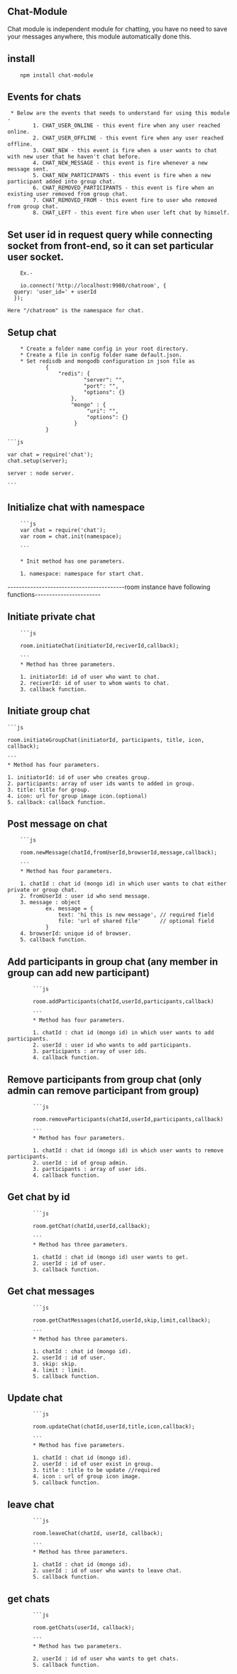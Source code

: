 
## Chat-Module

  Chat module is independent module for chatting, you have no need to save your messages anywhere, this module
	automatically done this.

## install
		npm install chat-module

## Events for chats
 	 * Below are the events that needs to understand for using this module - 	 
	 		1. CHAT_USER_ONLINE - this event fire when any user reached online.
			2. CHAT_USER_OFFLINE - this event fire when any user reached offline.
			3. CHAT_NEW - this event is fire when a user wants to chat with new user that he haven't chat before.
			4. CHAT_NEW_MESSAGE - this event is fire whenever a new message sent.
			5. CHAT_NEW_PARTICIPANTS - this event is fire when a new participant added into group chat.
			6. CHAT_REMOVED_PARTICIPANTS - this event is fire when an existing user removed from group chat.
			7. CHAT_REMOVED_FROM - this event fire to user who removed from group chat.
			8. CHAT_LEFT - this event fire when user left chat by himself.


## Set user id in request query while connecting socket from front-end, so it can set particular user socket.
		Ex.-

		io.connect('http://localhost:9980/chatroom', {
      query: 'user_id=' + userId
      });

	Here "/chatroom" is the namespace for chat.

## Setup chat

		* Create a folder name config in your root directory.
		* Create a file in config folder name default.json.
		* Set redisdb and mongodb configuration in json file as
				{
					"redis": {
							"server": "",
							"port": "",
							"options": {}
						},
						"mongo" : {
							 "uri": "",
							 "options": {}
						 }
				}

	```js

	var chat = require('chat');
	chat.setup(server);

	server : node server.

	```

## Initialize chat with namespace		

		```js
		var chat = require('chat');
		var room = chat.init(namespace);

		```

		* Init method has one parameters.

		1. namespace: namespace for start chat.		


-----------------------------------------room instance have following functions-----------------------

## Initiate private chat

		```js

		room.initiateChat(initiatorId,reciverId,callback);

		```
		* Method has three parameters.

		1. initiatorId: id of user who want to chat.
		2. reciverId: id of user to whom wants to chat.
		3. callback function.

## Initiate group chat
	```js

	room.initiateGroupChat(initiatorId, participants, title, icon, callback);

	```
	* Method has four parameters.

	1. initiatorId: id of user who creates group.
	2. participants: array of user ids wants to added in group.
	3. title: title for group.
	4. icon: url for group image icon.(optional)
	5. callback: callback function.

## Post message on chat

		```js

		room.newMessage(chatId,fromUserId,browserId,message,callback);

		```
		* Method has four parameters.

		1. chatId : chat id (mongo id) in which user wants to chat either private or group chat.
		2. fromUserId : user id who send message.
		3. message : object
				ex. message = {
					text: 'hi this is new message', // required field
					file: 'url of shared file'      // optional field
				}
		4. browserId: unique id of browser.		
		5. callback function.

## Add participants in group chat (any member in group can add new participant)
			```js

			room.addParticipants(chatId,userId,participants,callback)

			```
			* Method has four parameters.

			1. chatId : chat id (mongo id) in which user wants to add participants.
			2. userId :	user id who wants to add participants.
			3. participants : array of user ids.
			4. callback function.

## Remove participants from group chat (only admin can remove participant from group)
			```js

			room.removeParticipants(chatId,userId,participants,callback)

			```
			* Method has four parameters.

			1. chatId : chat id (mongo id) in which user wants to remove participants.
			2. userId :	id of group admin.
			3. participants : array of user ids.
			4. callback function.

## Get chat by id
			```js

			room.getChat(chatId,userId,callback);

			```
			* Method has three parameters.

			1. chatId : chat id (mongo id) user wants to get.
			2. userId : id of user.
			3. callback function.

## Get chat messages
			```js

			room.getChatMessages(chatId,userId,skip,limit,callback);

			```
			* Method has three parameters.

			1. chatId : chat id (mongo id).
			2. userId : id of user.
			3. skip: skip.
			4. limit : limit.
			5. callback function.

## Update chat
			```js

			room.updateChat(chatId,userId,title,icon,callback);

			```
			* Method has five parameters.

			1. chatId : chat id (mongo id).
			2. userId : id of user exist in group.
			3. title : title to be update //required
			4. icon : url of group icon image.
			5. callback function.

## leave chat
			```js

			room.leaveChat(chatId, userId, callback);

			```
			* Method has three parameters.

			1. chatId : chat id (mongo id).
			2. userId : id of user who wants to leave chat.			
			5. callback function.

## get chats
			```js

			room.getChats(userId, callback);

			```
			* Method has two parameters.

			2. userId : id of user who wants to get chats.			
			5. callback function.
